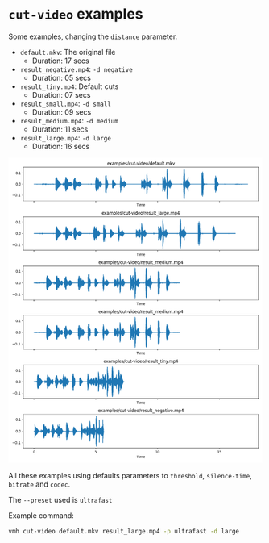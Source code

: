 # `cut-video` examples

Some examples, changing the `distance` parameter.

- `default.mkv`: The original file
  - Duration: 17 secs
- `result_negative.mp4`: `-d negative`
  - Duration: 05 secs
- `result_tiny.mp4`: Default cuts
  - Duration: 07 secs
- `result_small.mp4`: `-d small`
  - Duration: 09 secs
- `result_medium.mp4`: `-d medium`
  - Duration: 11 secs
- `result_large.mp4`: `-d large`
  - Duration: 16 secs

![example](./out.png)

All these examples using defaults parameters to `threshold`, `silence-time`, `bitrate` and `codec`.

The `--preset` used is `ultrafast`

Example command:

```bash
vmh cut-video default.mkv result_large.mp4 -p ultrafast -d large
```
